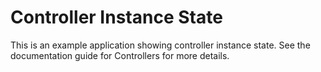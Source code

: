 # Controller Instance State

This is an example application showing controller instance state. See the documentation guide for Controllers for more details.
